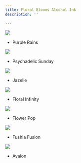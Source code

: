 ```yaml
---
title: Floral Blooms Alcohol Ink
description: ''

---
```

![](/assets/img/purple-rains-w72.jpeg)

* Purple Rains

![](/assets/img/psychedelic-sunday-w72.jpg)

* Psychadelic Sunday

![](/assets/img/jazelle-w72.jpeg)

* Jazelle

![](/assets/img/floral-infinity-w72.jpg)

* Floral Infinity

![](/assets/img/flower-pop-w72.jpeg)

* Flower Pop

![](/assets/img/fuschia-fusion-w72.jpg)

* Fushia Fusion

![](/assets/img/avalon-w72.jpg)

* Avalon